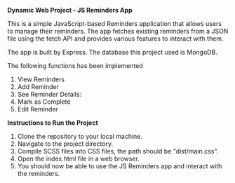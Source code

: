 **Dynamic Web Project - JS Reminders App**

This is a simple JavaScript-based Reminders application that allows users to manage their reminders. The app fetches existing reminders from a JSON file using the fetch API and provides various features to interact with them.

The app is built by Express. The database this project used is MongoDB.

The following functions has been implemented
1. View Reminders
2. Add Reminder
3. See Reminder Details:
4. Mark as Complete
5. Edit Reminder


**Instructions to Run the Project**

1. Clone the repository to your local machine.
2. Navigate to the project directory.
3. Compile SCSS files into CSS files, the path should be "dist/main.css".
3. Open the index.html file in a web browser.
4. You should now be able to use the JS Reminders app and interact with the reminders.

